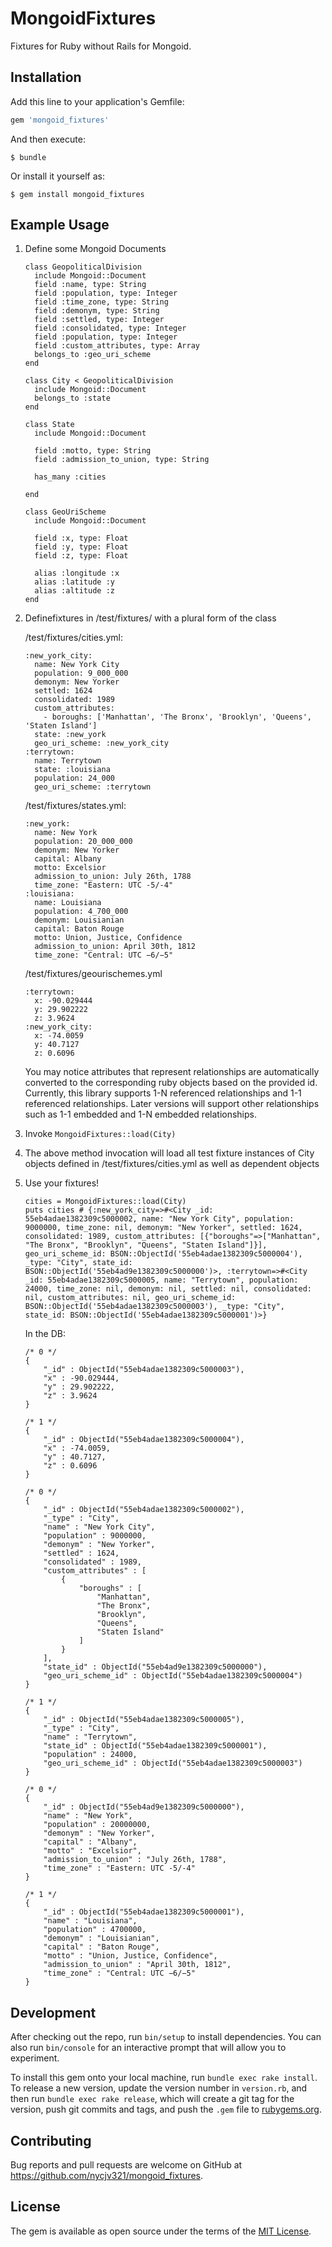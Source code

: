 # MongoidFixtures
Fixtures for Ruby without Rails for Mongoid.

## Installation

Add this line to your application's Gemfile:

```ruby
gem 'mongoid_fixtures'
```

And then execute:

    $ bundle

Or install it yourself as:

    $ gem install mongoid_fixtures

## Example Usage

1.  Define some Mongoid Documents

        class GeopoliticalDivision
          include Mongoid::Document
          field :name, type: String
          field :population, type: Integer
          field :time_zone, type: String
          field :demonym, type: String
          field :settled, type: Integer
          field :consolidated, type: Integer
          field :population, type: Integer
          field :custom_attributes, type: Array
          belongs_to :geo_uri_scheme
        end

        class City < GeopoliticalDivision
          include Mongoid::Document
          belongs_to :state
        end

        class State
          include Mongoid::Document

          field :motto, type: String
          field :admission_to_union, type: String

          has_many :cities

        end

        class GeoUriScheme
          include Mongoid::Document

          field :x, type: Float
          field :y, type: Float
          field :z, type: Float

          alias :longitude :x
          alias :latitude :y
          alias :altitude :z
        end

2.  Definefixtures  in /test/fixtures/ with a plural form of the class

    /test/fixtures/cities.yml:    
    
        :new_york_city:
          name: New York City
          population: 9_000_000
          demonym: New Yorker
          settled: 1624
          consolidated: 1989
          custom_attributes:
            - boroughs: ['Manhattan', 'The Bronx', 'Brooklyn', 'Queens', 'Staten Island']
          state: :new_york
          geo_uri_scheme: :new_york_city
        :terrytown:
          name: Terrytown
          state: :louisiana
          population: 24_000
          geo_uri_scheme: :terrytown

    /test/fixtures/states.yml:   
        
        :new_york:
          name: New York
          population: 20_000_000
          demonym: New Yorker
          capital: Albany
          motto: Excelsior
          admission_to_union: July 26th, 1788
          time_zone: "Eastern: UTC -5/-4"
        :louisiana:
          name: Louisiana
          population: 4_700_000
          demonym: Louisianian
          capital: Baton Rouge
          motto: Union, Justice, Confidence
          admission_to_union: April 30th, 1812
          time_zone: "Central: UTC −6/−5"

    /test/fixtures/geourischemes.yml

        :terrytown:
          x: -90.029444
          y: 29.902222
          z: 3.9624
        :new_york_city:
          x: -74.0059
          y: 40.7127
          z: 0.6096
            

    You may notice attributes that represent relationships are automatically converted to
    the corresponding ruby objects based on the provided id. Currently, this library supports
    1-N referenced relationships and 1-1 referenced relationships. Later versions will
    support other relationships such as 1-1 embedded and 1-N embedded relationships.
    
3.  Invoke `MongoidFixtures::load(City)`
4.  The above method invocation will load all test fixture instances of City objects defined
    in /test/fixtures/cities.yml as well as dependent objects
5.  Use your fixtures!

        cities = MongoidFixtures::load(City)
        puts cities # {:new_york_city=>#<City _id: 55eb4adae1382309c5000002, name: "New York City", population: 9000000, time_zone: nil, demonym: "New Yorker", settled: 1624, consolidated: 1989, custom_attributes: [{"boroughs"=>["Manhattan", "The Bronx", "Brooklyn", "Queens", "Staten Island"]}], geo_uri_scheme_id: BSON::ObjectId('55eb4adae1382309c5000004'), _type: "City", state_id: BSON::ObjectId('55eb4ad9e1382309c5000000')>, :terrytown=>#<City _id: 55eb4adae1382309c5000005, name: "Terrytown", population: 24000, time_zone: nil, demonym: nil, settled: nil, consolidated: nil, custom_attributes: nil, geo_uri_scheme_id: BSON::ObjectId('55eb4adae1382309c5000003'), _type: "City", state_id: BSON::ObjectId('55eb4adae1382309c5000001')>}

    In the DB:
      
        /* 0 */
        {
            "_id" : ObjectId("55eb4adae1382309c5000003"),
            "x" : -90.029444,
            "y" : 29.902222,
            "z" : 3.9624
        }

        /* 1 */
        {
            "_id" : ObjectId("55eb4adae1382309c5000004"),
            "x" : -74.0059,
            "y" : 40.7127,
            "z" : 0.6096
        }

        /* 0 */
        {
            "_id" : ObjectId("55eb4adae1382309c5000002"),
            "_type" : "City",
            "name" : "New York City",
            "population" : 9000000,
            "demonym" : "New Yorker",
            "settled" : 1624,
            "consolidated" : 1989,
            "custom_attributes" : [
                {
                    "boroughs" : [
                        "Manhattan",
                        "The Bronx",
                        "Brooklyn",
                        "Queens",
                        "Staten Island"
                    ]
                }
            ],
            "state_id" : ObjectId("55eb4ad9e1382309c5000000"),
            "geo_uri_scheme_id" : ObjectId("55eb4adae1382309c5000004")
        }

        /* 1 */
        {
            "_id" : ObjectId("55eb4adae1382309c5000005"),
            "_type" : "City",
            "name" : "Terrytown",
            "state_id" : ObjectId("55eb4adae1382309c5000001"),
            "population" : 24000,
            "geo_uri_scheme_id" : ObjectId("55eb4adae1382309c5000003")
        }

        /* 0 */
        {
            "_id" : ObjectId("55eb4ad9e1382309c5000000"),
            "name" : "New York",
            "population" : 20000000,
            "demonym" : "New Yorker",
            "capital" : "Albany",
            "motto" : "Excelsior",
            "admission_to_union" : "July 26th, 1788",
            "time_zone" : "Eastern: UTC -5/-4"
        }

        /* 1 */
        {
            "_id" : ObjectId("55eb4adae1382309c5000001"),
            "name" : "Louisiana",
            "population" : 4700000,
            "demonym" : "Louisianian",
            "capital" : "Baton Rouge",
            "motto" : "Union, Justice, Confidence",
            "admission_to_union" : "April 30th, 1812",
            "time_zone" : "Central: UTC −6/−5"
        }


## Development

After checking out the repo, run `bin/setup` to install dependencies. You can also run `bin/console` for an interactive prompt that will allow you to experiment.

To install this gem onto your local machine, run `bundle exec rake install`. To release a new version, update the version number in `version.rb`, and then run `bundle exec rake release`, which will create a git tag for the version, push git commits and tags, and push the `.gem` file to [rubygems.org](https://rubygems.org).

## Contributing

Bug reports and pull requests are welcome on GitHub at https://github.com/nycjv321/mongoid_fixtures.


## License

The gem is available as open source under the terms of the [MIT License](http://opensource.org/licenses/MIT).

